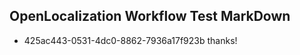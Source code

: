 ## OpenLocalization Workflow Test MarkDown
* 425ac443-0531-4dc0-8862-7936a17f923b thanks!

<!--HONumber=Aug16_HO3-->


